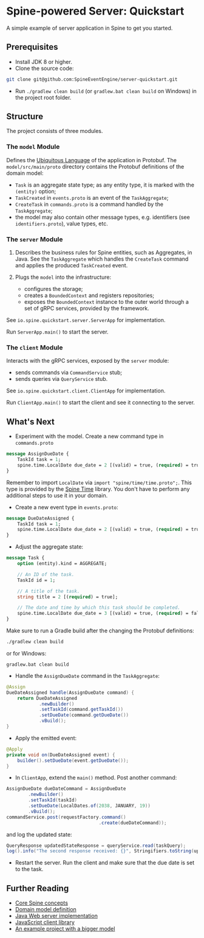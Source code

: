# Spine-powered Server: Quickstart
A simple example of server application in Spine to get you started.

## Prerequisites

 * Install JDK 8 or higher.
 * Clone the source code: 
```bash
git clone git@github.com:SpineEventEngine/server-quickstart.git
```
 * Run `./gradlew clean build` (or `gradlew.bat clean build` on Windows) in the project root folder.

## Structure

The project consists of three modules.

### The `model` Module

Defines the [Ubiquitous Language](https://martinfowler.com/bliki/UbiquitousLanguage.html) 
of the application in Protobuf.
The `model/src/main/proto` directory contains the Protobuf definitions of the domain model:
 * `Task` is an aggregate state type; as any entity type, it is marked with the `(entity)` option;
 * `TaskCreated` in `events.proto` is an event of the `TaskAggregate`;
 * `CreateTask` in `commands.proto` is a command handled by the `TaskAggregate`;
 * the model may also contain other message types, e.g. identifiers (see `identifiers.proto`), value
 types, etc.

### The `server` Module

1. Describes the business rules for Spine entities, such as Aggregates, in Java.
See the `TaskAggregate` which handles the `CreateTask` command and applies the produced
`TaskCreated` event.

2. Plugs the `model` into the infrastructure: 
   * configures the storage;
   * creates a `BoundedContext` and registers repositories;
   * exposes the `BoundedContext` instance to the outer world through a set of gRPC services,
   provided by the framework.

See `io.spine.quickstart.server.ServerApp` for implementation. 

Run `ServerApp.main()` to start the server.

### The `client` Module

Interacts with the gRPC services, exposed by the `server` module: 
 * sends commands via `CommandService` stub;
 * sends queries via `QueryService` stub.

See `io.spine.quickstart.client.ClientApp` for implementation.

Run `ClientApp.main()` to start the client and see it connecting to the server.

## What's Next

 * Experiment with the model. Create a new command type in `commands.proto`
```proto
message AssignDueDate {
    TaskId task = 1;
    spine.time.LocalDate due_date = 2 [(valid) = true, (required) = true, (when).in = FUTURE];
}
```
Remember to import `LocalDate` via `import "spine/time/time.proto";`. This type is provided by
the [Spine Time](https://github.com/SpineEventEngine/time) library. You don't have to perform any
additional steps to use it in your domain.
 * Create a new event type in `events.proto`:
```proto
message DueDateAssigned {
    TaskId task = 1;
    spine.time.LocalDate due_date = 2 [(valid) = true, (required) = true];
}
```
 * Adjust the aggregate state:
```proto
message Task {
    option (entity).kind = AGGREGATE;

    // An ID of the task.
    TaskId id = 1;

    // A title of the task.
    string title = 2 [(required) = true];

    // The date and time by which this task should be completed.
    spine.time.LocalDate due_date = 3 [(valid) = true, (required) = false];
}
```
Make sure to run a Gradle build after the changing the Protobuf definitions: 
```bash
./gradlew clean build
```` 
or for Windows:
```
gradlew.bat clean build
```
 * Handle the `AssignDueDate` command in the `TaskAggregate`:
```java
@Assign
DueDateAssigned handle(AssignDueDate command) {
    return DueDateAssigned
            .newBuilder()
            .setTaskId(command.getTaskId())
            .setDueDate(command.getDueDate())
            .vBuild();
}
```
 * Apply the emitted event:
```java
@Apply
private void on(DueDateAssigned event) {
    builder().setDueDate(event.getDueDate());
}
```
 * In `ClientApp`, extend the `main()` method. Post another command:
```java
AssignDueDate dueDateCommand = AssignDueDate
        .newBuilder()
        .setTaskId(taskId)
        .setDueDate(LocalDates.of(2038, JANUARY, 19))
        .vBuild();
commandService.post(requestFactory.command()
                                  .create(dueDateCommand));
```
and log the updated state:
```java
QueryResponse updatedStateResponse = queryService.read(taskQuery);
log().info("The second response received: {}", Stringifiers.toString(updatedStateResponse));
```
 * Restart the server. Run the client and make sure that the due date is set to the task. 

## Further Reading
 * [Core Spine concepts](https://spine.io/docs/guides/concepts.html)
 * [Domain model definition](https://spine.io/docs/guides/model-definition.html)
 * [Java Web server implementation](https://github.com/SpineEventEngine/web)
 * [JavaScript client library](https://www.npmjs.com/package/spine-web)
 * [An example project with a bigger model](https://github.com/SpineEventEngine/todo-list)
